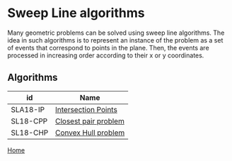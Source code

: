 # Sweep Line algorithms

Many geometric problems can be solved using sweep line algorithms. The idea in
such algorithms is to represent an instance of the problem as a set of events that
correspond to points in the plane. Then, the events are processed in increasing order
according to their x or y coordinates.

## Algorithms
 id|Name
--------|-----------------
SLA18-IP| [Intersection Points](https://github.com/mua-uniandes/mua-uniandes.github.io/blob/master/GraphsDoc/Algorithms/DepthFirstSearch.md)
SL18-CPP| [Closest pair problem](https://github.com/mua-uniandes/mua-uniandes.github.io/blob/master/GraphsDoc/Algorithms/BreadthFirstSearch.md)
SL18-CHP| [Convex Hull problem](https://github.com/mua-uniandes/mua-uniandes.github.io/blob/master/GraphsDoc/Algorithms/Dijkstra.md)


[Home](HomePage.md)
